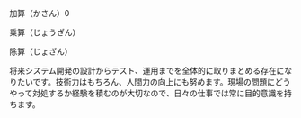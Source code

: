 加算（かさん）0

乗算（じょうざん）

除算（じょざん）

将来システム開発の設計からテスト、運用までを全体的に取りまとめる存在になりたいです。技術力はもちろん、人間力の向上にも努めます。現場の問題にどうやって対処するか経験を積むのが大切なので、日々の仕事では常に目的意識を持ちます。